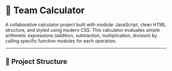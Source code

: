 # 🧮 Team Calculator

A collaborative calculator project built with modular JavaScript, clean HTML structure, and styled using modern CSS. This calculator evaluates simple arithmetic expressions (addition, subtraction, multiplication, division) by calling specific function modules for each operation.

---

## 📁 Project Structure

